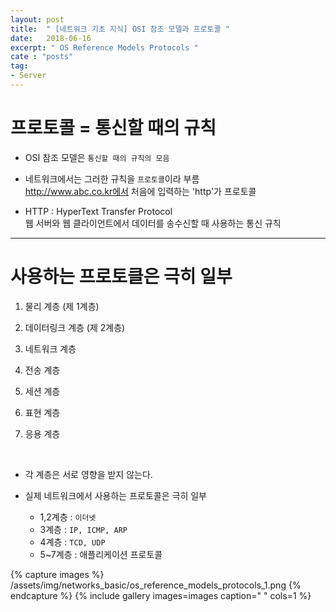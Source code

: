 ```yaml
---
layout: post
title:  " [네트워크 기초 지식] OSI 참조 모델과 프로토콜 "
date:   2018-06-16
excerpt: " OS Reference Models Protocols "
cate : "posts"
tag:
- Server
---
```


# 프로토콜 = 통신할 때의 규칙

* OSI 참조 모델은 `통신할 때의 규칙의 모음` 

* 네트워크에서는 그러한 규칙을 `프로토콜`이라 부름 <br> http://www.abc.co.kr에서 처음에 입력하는 'http'가 프로토콜

* HTTP : HyperText Transfer Protocol <br> 웹 서버와 웹 클라이언트에서 데이터를 송수신할 때 사용하는 통신 규칙

---

# 사용하는 프로토클은 극히 일부

1. 물리 계층 (제 1계층)

2. 데이터링크 계층 (제 2계층)

3. 네트워크 계층

4. 전송 계층

5. 세션 계층

6. 표현 계층

7. 응용 계층

<br>

* 각 계층은 서로 영향을 받지 않는다.

* 실제 네트워크에서 사용하는 프로토콜은 극히 일부
    - 1,2계층 : `이더넷`
    - 3계층 : `IP, ICMP, ARP`
    - 4계층 : `TCD, UDP`
    - 5~7계층 :  애플리케이션 프로토콜



{% capture images %}
    /assets/img/networks_basic/os_reference_models_protocols_1.png
{% endcapture %}
{% include gallery images=images caption=" " cols=1 %}

